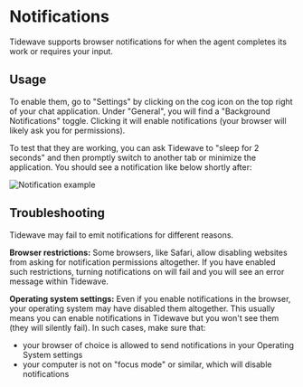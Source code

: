 # Notifications

Tidewave supports browser notifications for when the agent completes its work or requires your input.

## Usage

To enable them, go to "Settings" by clicking on the cog icon on the top right of your chat application. Under "General", you will find a "Background Notifications" toggle. Clicking it will enable notifications (your browser will likely ask you for permissions).

To test that they are working, you can ask Tidewave to "sleep for 2 seconds" and then promptly switch to another tab or minimize the application. You should see a notification like below shortly after:

![Notification example](assets/notification.png)

## Troubleshooting

Tidewave may fail to emit notifications for different reasons.

**Browser restrictions:** Some browsers, like Safari, allow disabling websites from asking for notification permissions altogether. If you have enabled such restrictions, turning notifications on will fail and you will see an error message within Tidewave.

**Operating system settings:** Even if you enable notifications in the browser, your operating system may have disabled them altogether. This usually means you can enable notifications in Tidewave but you won't see them (they will silently fail). In such cases, make sure that:

* your browser of choice is allowed to send notifications in your Operating System settings
* your computer is not on "focus mode" or similar, which will disable notifications